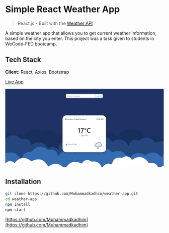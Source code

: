 # Simple React Weather App

> React.js - Built with the [Weather API](https://www.weatherapi.com/)

A simple weather app that allows you to get current weather information, based on the city you enter.
This project was a task given to students in WeCode-FED bootcamp.


## Tech Stack

**Client:** React, Axios, Bootstrap

[Live App](https://weather-app-mkh.netlify.app/)

![A screenshot of the app](./public/screenshot.png)

## Installation

```sh
git clone https://github.com/Muhammadkadhim/weather-app.git
cd weather-app
npm install
npm start
```

[https://github.com/Muhammadkadhim](https://github.com/Muhammadkadhim)
